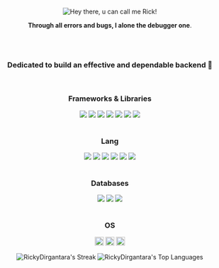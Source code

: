 <div align="center">
<br/>
<img src="https://media2.giphy.com/media/v1.Y2lkPTc5MGI3NjExaHV0ZDA4ZWYxYmVsMG42M2xqc2QxdDU3dG1qZnpka2wzdmkweDJmayZlcD12MV9pbnRlcm5hbF9naWZfYnlfaWQmY3Q9Zw/ramBbsu5kGc8AJHd1h/giphy.gif" alt="Hey there, u can call me Rick!">

<br />

 **Through all errors and bugs, I alone the debugger one**.

<br/>
<br/>

### **Dedicated to build an effective and dependable backend 🚬**

<br/>
<div>
   
   ### Frameworks & Libraries
<img src="https://img.shields.io/badge/Nginx-009639?style=for-the-badge&logo=nginx&logoColor=white"/>
<img src="https://img.shields.io/badge/Node%20js-339933?style=for-the-badge&logo=nodedotjs&logoColor=white"/>
<img src="https://img.shields.io/badge/React-20232A?style=for-the-badge&logo=react&logoColor=61DAFB"/>
<img src="https://img.shields.io/badge/Socket.io-010101?&style=for-the-badge&logo=Socket.io&logoColor=white"/>
<img src="https://img.shields.io/badge/Postman-FF6C37?style=for-the-badge&logo=Postman&logoColor=white"/>
<img src="https://img.shields.io/badge/Express%20js-000000?style=for-the-badge&logo=express&logoColor=white"/>
<img src="https://img.shields.io/badge/jQuery-0769AD?style=for-the-badge&logo=jquery&logoColor=white"/>


  
</div>
<br/>
    <div>
      
   ### Lang
<img src="https://img.shields.io/badge/JavaScript-323330?style=for-the-badge&logo=javascript&logoColor=F7DF1E"/>
<img src="https://img.shields.io/badge/PHP-777BB4?style=for-the-badge&logo=php&logoColor=white"/>
<img src="https://img.shields.io/badge/HTML5-E34F26?style=for-the-badge&logo=html5&logoColor=white"/>
<img src="https://img.shields.io/badge/Dart-0175C2?style=for-the-badge&logo=dart&logoColor=white"/>
<img src="https://img.shields.io/badge/Python-FFD43B?style=for-the-badge&logo=python&logoColor=blue"/>
<img src="https://img.shields.io/badge/html5%20-%23E34F26.svg?&style=for-the-badge&logo=html5&logoColor=white"/>      
</div>
    <br/>
<div>

  ### Databases
<img src="https://img.shields.io/badge/MongoDB-4EA94B?style=for-the-badge&logo=mongodb&logoColor=white"/>
<img src="https://img.shields.io/badge/MariaDB-003545?style=for-the-badge&logo=mariadb&logoColor=white"/>
<img src="https://img.shields.io/badge/MySQL-005C84?style=for-the-badge&logo=mysql&logoColor=white"/>
</div>
<br/>

### OS

<code><img height="20" src="https://img.shields.io/badge/Kali_Linux-557C94?style=for-the-badge&logo=kali-linux&logoColor=white"></code>
<code><img height="20" src="https://img.shields.io/badge/Ubuntu-E95420?style=for-the-badge&logo=ubuntu&logoColor=white"></code>
<code><img height="20" src="https://img.shields.io/badge/Windows-0078D6?style=for-the-badge&logo=windows&logoColor=white"></code>
<br/>

![RickyDirgantara's Streak](https://github-readme-streak-stats.herokuapp.com/?user=RickyDirgantara&theme=vue-dark&hide_border=false)
![RickyDirgantara's Top Languages](https://github-readme-stats.vercel.app/api/top-langs/?username=RickyDirgantara&theme=vue-dark&show_icons=true&hide_border=false&layout=compact)

<br/>


</div>
